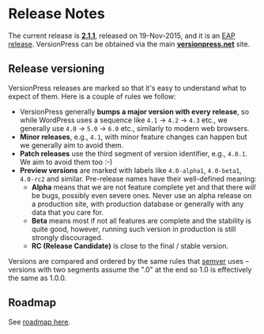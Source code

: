 # Release Notes

The current release is **[2.1.1](./release-notes/2.1.1)**, released on 19-Nov-2015, and it is an [EAP release](getting-started/about-eap). VersionPress can be obtained via the main **[versionpress.net](http://versionpress.net/)** site.


## Release versioning

VersionPress releases are marked so that it's easy to understand what to expect of them. Here is a couple of rules we follow:

 - VersionPress generally **bumps a major version with every release**, so while WordPress uses a sequence like `4.1` → `4.2` → `4.3` etc., we generally use `4.0` → `5.0` → `6.0` etc., similarly to modern web browsers.
 - **Minor releases**, e.g., `4.1`, with minor feature changes can happen but we generally aim to avoid them.
 - **Patch releases** use the third segment of version identifier, e.g., `4.0.1`. We aim to avoid them too :-)
 - **Preview versions** are marked with labels like `4.0-alpha1`, `4.0-beta1`, `4.0-rc2` and similar. Pre-release names have their well-defined meaning:
     - **Alpha** means that we are not feature complete yet and that there *will* be bugs, possibly even severe ones. Never use an alpha release on a production site, with production database or generally with any data that you care for.
     - **Beta** means most if not all features are complete and the stability is quite good, however, running such version in production is still strongly discouraged.
     - **RC (Release Candidate)** is close to the final / stable version.

Versions are compared and ordered by the same rules that [semver](http://semver.org/) uses – versions with two segments assume the ".0" at the end so 1.0 is effectively the same as 1.0.0.

## Roadmap

See [roadmap here](./release-notes/roadmap).
